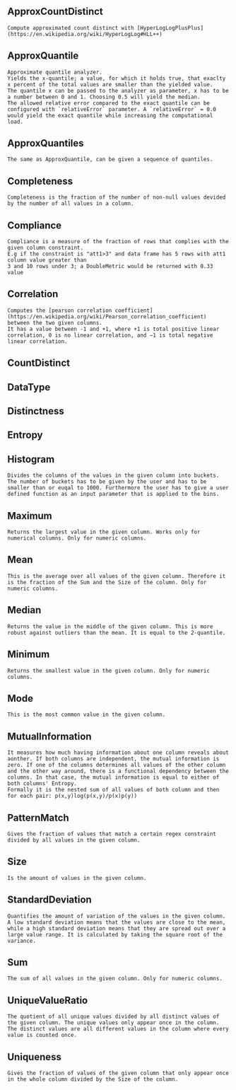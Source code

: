## ApproxCountDistinct
    Compute approximated count distinct with [HyperLogLogPlusPlus](https://en.wikipedia.org/wiki/HyperLogLog#HLL++)
## ApproxQuantile
    Approximate quantile analyzer. 
    Yields the x-quantile; a value, for which it holds true, that exaclty x percent of the total values are smaller than the yielded value.
    The quantile x can be passed to the analyzer as parameter, x has to be a number between 0 and 1. Choosing 0.5 will yield the median.
    The allowed relative error compared to the exact quantile can be configured with `relativeError` parameter. A `relativeError` = 0.0 would yield the exact quantile while increasing the computational load.
## ApproxQuantiles
    The same as ApproxQuantile, can be given a sequence of quantiles.
## Completeness
    Completeness is the fraction of the number of non-null values devided by the number of all values in a column.
## Compliance
    Compliance is a measure of the fraction of rows that complies with the given column constraint.
    E.g if the constraint is "att1>3" and data frame has 5 rows with att1 column value greater than
    3 and 10 rows under 3; a DoubleMetric would be returned with 0.33 value
## Correlation
    Computes the [pearson correlation coefficient](https://en.wikipedia.org/wiki/Pearson_correlation_coefficient) between the two given columns.
    It has a value between -1 and +1, where +1 is total positive linear correlation, 0 is no linear correlation, and −1 is total negative linear correlation.
## CountDistinct
## DataType
## Distinctness
## Entropy
## Histogram
    Divides the columns of the values in the given column into buckets. The number of buckets has to be given by the user and has to be smaller than or euqal to 1000. Furthermore the user has to give a user defined function as an input parameter that is applied to the bins.
## Maximum
    Returns the largest value in the given column. Works only for numerical columns. Only for numeric columns.
## Mean
    This is the average over all values of the given column. Therefore it is the fraction of the Sum and the Size of the column. Only for numeric columns.
## Median
    Returns the value in the middle of the given column. This is more robust against outliers than the mean. It is equal to the 2-quantile.
## Minimum
    Returns the smallest value in the given column. Only for numeric columns.
## Mode
    This is the most common value in the given column.
## MutualInformation
    It measures how much having information about one column reveals about aonther. If both columns are independent, the mutual information is zero. If one of the columns determines all values of the other column and the other way around, there is a functional dependency between the columns. In that case, the mutual information is equal to either of both columns' Entropy.
    Formally it is the nested sum of all values of both column and then for each pair: p(x,y)log(p(x,y)/p(x)p(y))
## PatternMatch
    Gives the fraction of values that match a certain regex constraint divided by all values in the given column.
## Size
    Is the amount of values in the given column.
## StandardDeviation
    Quantifies the amount of variation of the values in the given column. A low standard deviation means that the values are close to the mean, while a high standard deviation means that they are spread out over a large value range. It is calculated by taking the square root of the variance.
## Sum
    The sum of all values in the given column. Only for numeric columns.
## UniqueValueRatio
    The quotient of all unique values divided by all distinct values of the given column. The unique values only appear once in the column. The distinct values are all different values in the column where every value is counted once.
## Uniqueness
    Gives the fraction of values of the given column that only appear once in the whole column divided by the Size of the column.